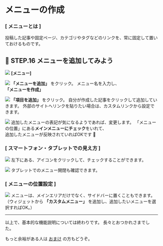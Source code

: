 # メニューの作成

### [ メニューとは ]
投稿した記事や固定ページ、カテゴリやタグなどのリンクを、常に固定して置いておけるものです。

## :art: STEP.16 メニューを追加してみよう

![](https://i.imgur.com/Z3Jyou2.png)
**[メニュー]**

![](https://i.imgur.com/ROLXO8Z.png)
**「メニューを追加」** をクリック。
メニュー名を入力し、 **「メニューを作成」**

![](https://i.imgur.com/RvSgHul.png)
**「項目を追加」** をクリック。
自分が作成した記事をクリックして追加していきます。
外部のサイトへリンクを貼りたい場合は、カスタムリンクから設定できます。

![](https://i.imgur.com/sIka7HW.png)
追加したメニューの表記が気になるようであれば、変更します。
「メニューの位置」にある**メインメニューにチェック**をいれて、  
追加したメニューが反映されていればOKです :tada: 

### [ スマートフォン・タブレットでの見え方 ]

![](https://i.imgur.com/kj68X7i.png)
左下にある、アイコンをクリックして、チェックすることができます。

![](https://i.imgur.com/7oy9D9P.png)
タブレットでのメニュー開閉も確認できます。

### [ メニューの位置設定 ]
![](https://i.imgur.com/tvAaDEn.png)
メニューは、メインエリアだけでなく、サイドバーに置くこともできます。
（ウィジェットから **「カスタムメニュー」** を追加し、追加したいメニューを選択すればOK。）

---

以上で、基本的な機能説明については終わりです。
長々とおつかれさまでした。

もっと余裕がある人は [おまけ](./hands_on_10.md) の方もどうぞ。